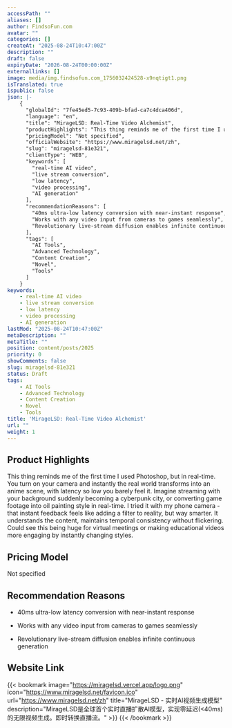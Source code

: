 ```yaml
---
accessPath: ""
aliases: []
author: FindsoFun.com
avatar: ""
categories: []
createAt: "2025-08-24T10:47:00Z"
description: ""
draft: false
expiryDate: "2026-08-24T00:00:00Z"
externallinks: []
image: media/img.findsofun.com_1756032424528-x9nqtigt1.png
isTranslated: true
ispublic: false
json: |-
    {
      "globalId": "7fe45ed5-7c93-409b-bfad-ca7c4dca406d",
      "language": "en",
      "title": "MirageLSD: Real-Time Video Alchemist",
      "productHighlights": "This thing reminds me of the first time I used Photoshop, but in real-time. You turn on your camera and instantly the real world transforms into an anime scene, with latency so low you barely feel it. Imagine streaming with your background suddenly becoming a cyberpunk city, or converting game footage into oil painting style in real-time. I tried it with my phone camera - that instant feedback feels like adding a filter to reality, but way smarter. It understands the content, maintains temporal consistency without flickering. Could see this being huge for virtual meetings or making educational videos more engaging by instantly changing styles.",
      "pricingModel": "Not specified",
      "officialWebsite": "https://www.miragelsd.net/zh",
      "slug": "miragelsd-81e321",
      "clientType": "WEB",
      "keywords": [
        "real-time AI video",
        "live stream conversion",
        "low latency",
        "video processing",
        "AI generation"
      ],
      "recommendationReasons": [
        "40ms ultra-low latency conversion with near-instant response",
        "Works with any video input from cameras to games seamlessly",
        "Revolutionary live-stream diffusion enables infinite continuous generation"
      ],
      "tags": [
        "AI Tools",
        "Advanced Technology",
        "Content Creation",
        "Novel",
        "Tools"
      ]
    }
keywords:
    - real-time AI video
    - live stream conversion
    - low latency
    - video processing
    - AI generation
lastMod: "2025-08-24T10:47:00Z"
metaDescription: ""
metaTitle: ""
position: content/posts/2025
priority: 0
showComments: false
slug: miragelsd-81e321
status: Draft
tags:
    - AI Tools
    - Advanced Technology
    - Content Creation
    - Novel
    - Tools
title: 'MirageLSD: Real-Time Video Alchemist'
url: ""
weight: 1
---
```

## Product Highlights
This thing reminds me of the first time I used Photoshop, but in real-time. You turn on your camera and instantly the real world transforms into an anime scene, with latency so low you barely feel it. Imagine streaming with your background suddenly becoming a cyberpunk city, or converting game footage into oil painting style in real-time. I tried it with my phone camera - that instant feedback feels like adding a filter to reality, but way smarter. It understands the content, maintains temporal consistency without flickering. Could see this being huge for virtual meetings or making educational videos more engaging by instantly changing styles.

## Pricing Model
<!--more-->Not specified

## Recommendation Reasons
- 40ms ultra-low latency conversion with near-instant response

- Works with any video input from cameras to games seamlessly

- Revolutionary live-stream diffusion enables infinite continuous generation

## Website Link
{{< bookmark image="https://miragelsd.vercel.app/logo.png" icon="https://www.miragelsd.net/favicon.ico" url="https://www.miragelsd.net/zh" title="MirageLSD - 实时AI视频生成模型" description="MirageLSD是全球首个实时直播扩散AI模型，实现零延迟(<40ms)的无限视频生成。即时转换直播流。" >}}
{{< /bookmark >}}

